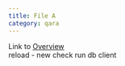 ```yaml
---
title: File A
category: qara
---
```

Link to [Overview](../overview)  
reload - new check run db client
